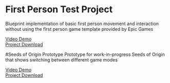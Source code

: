 # First Person Test Project
Blueprint implementation of basic first person movement and interaction without using the first person game template provided by Epic Games

[Video Demo](https://youtu.be/MfABYzvLA_U)\
[Project Download](https://drive.google.com/file/d/1g-SqA-gi7USJRWO9OORghSDoAJuUSQYf/view?usp=sharing)

#Seeds of Origin Prototype
Prototype for work-in-progress Seeds of Origin that shows switching between different game modes

[Video Demo](https://youtu.be/_jzXVXFHNDM)\
[Project Download](https://drive.google.com/file/d/1lTBwGkDBaJcwvpy3pIqh07pIzALlwRVC/view?usp=sharing)
